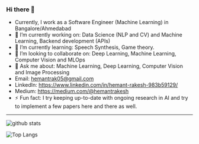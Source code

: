 ### Hi there 👋

<!--
**Hemantr05/Hemantr05** is a ✨ _special_ ✨ repository because its `README.md` (this file) appears on your GitHub profile. -->


- Currently, I work as a Software Engineer (Machine Learning) in Bangalore/Ahmedabad
- 🔭 I’m currently working on:  Data Science (NLP and CV) and Machine Learning, Backend development (APIs)
- 🌱 I’m currently learning: Speech Synthesis, Game theory.
- 👯 I’m looking to collaborate on: Deep Learning, Machine Learning, Computer Vision and MLOps
- 💬 Ask me about: Machine Learning, Deep Learning, Computer Vision and Image Processing
- Email: hemantrak05@gmail.com
- LinkedIn: https://www.linkedin.com/in/hemant-rakesh-983b59129/
- Medium: https://medium.com/@hemantrakesh
- ⚡ Fun fact: I try keeping up-to-date with ongoing research in AI and try to implement a few papers here and there as well.



<!--
<p>
    <img class="center" alt="Hemant Rakesh's github visitors" src="https://visitor-badge.laobi.icu/badge?page_id=Hemantr05.Hemantr05"/>
</p>
-->

--------------------------------------------------------------------------------------------------------------------------------------------------------------------
![github stats](https://github-readme-stats.vercel.app/api?username=Hemantr05&show_icons=true)

![Top Langs](https://github-readme-stats.vercel.app/api/top-langs/?username=Hemantr05&theme=tokyonight)


